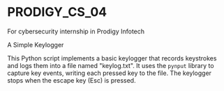 # PRODIGY_CS_04

For cybersecurity internship in Prodigy Infotech

A Simple Keylogger

This Python script implements a basic keylogger that records keystrokes and logs them into a file named "keylog.txt". It uses the `pynput` library to capture key events, writing each pressed key to the file. The keylogger stops when the escape key (Esc) is pressed.
